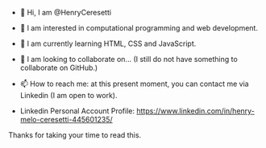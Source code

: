 - 👋 Hi, I am @HenryCeresetti
- 👀 I am interested in computational programming and web development.
- 🌱 I am currently learning HTML, CSS and JavaScript.
- 💞️ I am looking to collaborate on... (I still do not have something to collaborate on GitHub.)
- 📫 How to reach me: at this present moment, you can contact me via Linkedin (I am open to work).

- Linkedin Personal Account Profile: https://www.linkedin.com/in/henry-melo-ceresetti-445601235/

Thanks for taking your time to read this.
<!---
HenryCeresetti/HenryCeresetti is a ✨ special ✨ repository because its `README.md` (this file) appears on your GitHub profile.
You can click the Preview link to take a look at your changes.
--->
